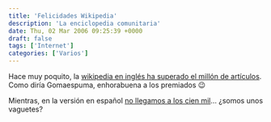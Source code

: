 ```yaml
---
title: 'Felicidades Wikipedia'
description: 'La enciclopedia comunitaria'
date: Thu, 02 Mar 2006 09:25:39 +0000
draft: false
tags: ['Internet']
categories: ['Varios']
---
```


Hace muy poquito, la [wikipedia en inglés ha superado el millón de artículos](http://en.wikipedia.org/wiki/Special:Statistics). Como diría Gomaespuma, enhorabuena a los premiados :wink:

Mientras, en la versión en español [no llegamos a los cien mil](http://es.wikipedia.org/wiki/Especial:Statistics)... ¿somos unos vaguetes?